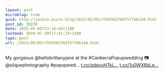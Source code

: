 ```yaml
---
layout: post
microblog: true
guid: http://joshua.micro.blog/2015/05/05/t595562764757766144.html
post_id: 38228
date: 2015-05-05T23:16:42+1100
lastmod: 2019-07-30T17:41:33+1100
type: post
url: /2015/05/05/t595562764757766144.html
---
```

My gorgeous @hellobrittanyjane at the #CanberraPopupwedding
📷 @silquephotography #popupwed… [t.co/zdpyuH7kL...](http://t.co/zdpyuH7kLl) [t.co/1u0WX6bLe...](http://t.co/1u0WX6bLeL)
